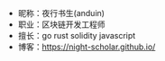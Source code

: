 - 昵称：夜行书生(anduin)
- 职业：区块链开发工程师
- 擅长：go rust solidity javascript
- 博客：https://night-scholar.github.io/
